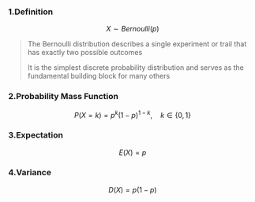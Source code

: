 ### 1.Definition

$$X \sim Bernoulli(p)$$

>The Bernoulli distribution describes a single experiment or trail that has exactly two possible outcomes
>
>It is the simplest discrete probability distribution and serves as the fundamental building block for many others

### 2.Probability Mass Function

$$P(X=k) = p^k(1-p)^{1-k}, \quad k \in \{0, 1\}$$

### 3.Expectation

$$E(X) = p$$

### 4.Variance

$$D(X) = p(1-p)$$
